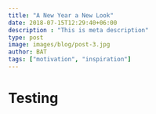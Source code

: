 ```yaml
---
title: "A New Year a New Look"
date: 2018-07-15T12:29:40+06:00
description : "This is meta description"
type: post
image: images/blog/post-3.jpg
author: BAT
tags: ["motivation", "inspiration"]
---
```

# Testing
